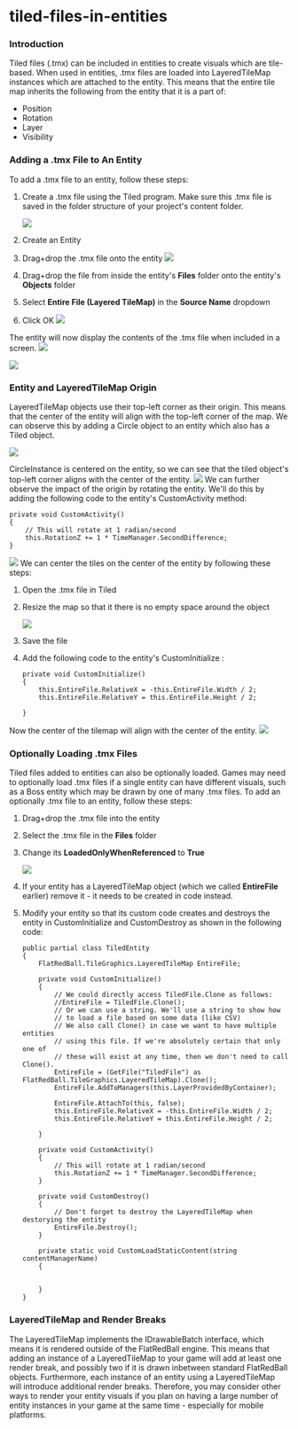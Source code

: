 # tiled-files-in-entities

### Introduction

Tiled files (.tmx) can be included in entities to create visuals which are tile-based. When used in entities, .tmx files are loaded into LayeredTileMap instances which are attached to the entity. This means that the entire tile map inherits the following from the entity that it is a part of:

* Position
* Rotation
* Layer
* Visibility

### Adding a .tmx File to An Entity

To add a .tmx file to an entity, follow these steps:

1.  Create a .tmx file using the Tiled program. Make sure this .tmx file is saved in the folder structure of your project's content folder.

    ![](../../../media/2017-09-img\_59cae5f4e8a70.png)
2. Create an Entity
3. Drag+drop the .tmx file onto the entity [![](../../../media/2017-09-2017-09-26\_17-28-57.gif)](../../../media/2017-09-2017-09-26\_17-28-57.gif)
4. Drag+drop the file from inside the entity's **Files** folder onto the entity's **Objects** folder
5. Select **Entire File (Layered TileMap)** in the **Source Name** dropdown
6. Click OK [![](../../../media/2017-09-2017-09-26\_17-33-51.gif)](../../../media/2017-09-2017-09-26\_17-33-51.gif)

The entity will now display the contents of the .tmx file when included in a screen. ![](../../../media/2017-09-img\_59cae57528f71.png)

![](../../../media/2017-09-img\_59cae5a9912b2.png)

### Entity and LayeredTileMap Origin

LayeredTileMap objects use their top-left corner as their origin. This means that the center of the entity will align with the top-left corner of the map. We can observe this by adding a Circle object to an entity which also has a Tiled object.

![](../../../media/2017-09-img\_59cae6bc94570.png)

CircleInstance is centered on the entity, so we can see that the tiled object's top-left corner aligns with the center of the entity. ![](../../../media/2017-09-img\_59cae6fe1d451.png) We can further observe the impact of the origin by rotating the entity. We'll do this by adding the following code to the entity's CustomActivity  method:

```lang:c#
private void CustomActivity()
{
    // This will rotate at 1 radian/second
    this.RotationZ += 1 * TimeManager.SecondDifference;
}
```

[![](../../../media/2017-09-2017-09-26\_17-49-07.gif)](../../../media/2017-09-2017-09-26\_17-49-07.gif) We can center the tiles on the center of the entity by following these steps:

1. Open the .tmx file in Tiled
2.  Resize the map so that it there is no empty space around the object

    ![](../../../media/2017-09-img\_59caea24d5420.png)
3. Save the file
4.  Add the following code to the entity's CustomInitialize :

    ```lang:c#
    private void CustomInitialize()
    {
        this.EntireFile.RelativeX = -this.EntireFile.Width / 2;
        this.EntireFile.RelativeY = this.EntireFile.Height / 2;

    }
    ```

Now the center of the tilemap will align with the center of the entity. [![](../../../media/2017-09-2017-09-26\_18-04-51.gif)](../../../media/2017-09-2017-09-26\_18-04-51.gif)

### Optionally Loading .tmx Files

Tiled files added to entities can also be optionally loaded. Games may need to optionally load .tmx files if a single entity can have different visuals, such as a Boss entity which may be drawn by one of many .tmx files. To add an optionally .tmx file to an entity, follow these steps:

1. Drag+drop the .tmx file into the entity
2. Select the .tmx file in the **Files** folder
3.  Change its **LoadedOnlyWhenReferenced** to **True**

    ![](../../../media/2017-09-img\_59caeeb437173.png)
4. If your entity has a LayeredTileMap object (which we called **EntireFile** earlier) remove it - it needs to be created in code instead.
5.  Modify your entity so that its custom code creates and destroys the entity in CustomInitialize  and CustomDestroy  as shown in the following code:

    ```lang:c#
    public partial class TiledEntity
    {
        FlatRedBall.TileGraphics.LayeredTileMap EntireFile;

        private void CustomInitialize()
        {
            // We could directly access TiledFile.Clone as follows:
            //EntireFile = TiledFile.Clone();
            // Or we can use a string. We'll use a string to show how
            // to load a file based on some data (like CSV)
            // We also call Clone() in case we want to have multiple entities
            // using this file. If we're absolutely certain that only one of
            // these will exist at any time, then we don't need to call Clone().
            EntireFile = (GetFile("TiledFile") as FlatRedBall.TileGraphics.LayeredTileMap).Clone();
            EntireFile.AddToManagers(this.LayerProvidedByContainer);

            EntireFile.AttachTo(this, false);
            this.EntireFile.RelativeX = -this.EntireFile.Width / 2;
            this.EntireFile.RelativeY = this.EntireFile.Height / 2;

        }

        private void CustomActivity()
        {
            // This will rotate at 1 radian/second
            this.RotationZ += 1 * TimeManager.SecondDifference;
        }

        private void CustomDestroy()
        {
            // Don't forget to destroy the LayeredTileMap when destorying the entity
            EntireFile.Destroy();
        }

        private static void CustomLoadStaticContent(string contentManagerName)
        {


        }
    }
    ```

### LayeredTileMap and Render Breaks

The LayeredTileMap implements the IDrawableBatch interface, which means it is rendered outside of the FlatRedBall engine. This means that adding an instance of a LayeredTileMap to your game will add at least one render break, and possibly two if it is drawn inbetween standard FlatRedBall objects. Furthermore, each instance of an entity using a LayeredTileMap will introduce additional render breaks. Therefore, you may consider other ways to render your entity visuals if you plan on having a large number of entity instances in your game at the same time - especially for mobile platforms.
